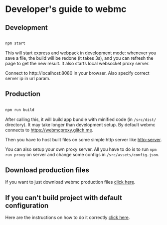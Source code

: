 # Developer's guide to webmc

## Development

```bash

npm start
```
This will start express and webpack in development mode: whenever you save a file, the build will be redone (it takes 3s), and you can refresh the page to get the new result. It also starts local websocket proxy server.

Connect to http://localhost:8080 in your browser. Also specify correct server ip in url param.


## Production

```bash

npm run build
```

After calling this, it will build app bundle with minified code (in ```/src/dist/``` directory). It may take longer than development setup. By default webmc connects to https://webmcproxy.glitch.me.

Then you have to host built files on some simple http server like [http-server](https://www.npmjs.com/package/http-server).

You can also setup your own proxy server. All you have to do is to run  ```npm run proxy``` on server and change some configs in ```/src/assets/config.json```.

## Download production files

If you want to just download webmc production files [click here](https://github.com/michaljaz/webmc/tree/gh-pages).

## If you can't build project with default configuration

Here are the instructions on how to do it correctly [click here](https://github.com/michaljaz/webmc/blob/master/.github/workflows/github-pages.yaml).

